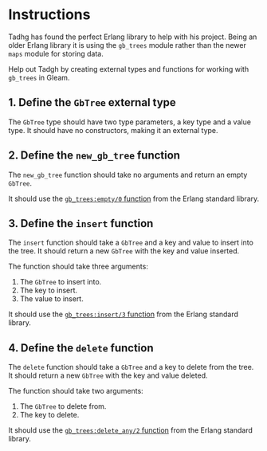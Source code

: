 # Instructions

Tadhg has found the perfect Erlang library to help with his project. Being an older Erlang library it is using the `gb_trees` module rather than the newer `maps` module for storing data.

Help out Tadgh by creating external types and functions for working with `gb_trees` in Gleam.

## 1. Define the `GbTree` external type

The `GbTree` type should have two type parameters, a key type and a value type. It should have no constructors, making it an external type.

## 2. Define the `new_gb_tree` function

The `new_gb_tree` function should take no arguments and return an empty `GbTree`.

It should use the [`gb_trees:empty/0` function][empty] from the Erlang standard library.

## 3. Define the `insert` function

The `insert` function should take a `GbTree` and a key and value to insert into the tree. It should return a new `GbTree` with the key and value inserted.

The function should take three arguments:
1. The `GbTree` to insert into.
2. The key to insert.
3. The value to insert.

It should use the [`gb_trees:insert/3` function][insert] from the Erlang standard library.

## 4. Define the `delete` function

The `delete` function should take a `GbTree` and a key to delete from the tree. It should return a new `GbTree` with the key and value deleted.

The function should take two arguments:
1. The `GbTree` to delete from.
2. The key to delete.

It should use the [`gb_trees:delete_any/2` function][delete_any] from the Erlang standard library.

[empty]: https://www.erlang.org/doc/apps/stdlib/gb_trees.html#empty/0
[insert]: https://www.erlang.org/doc/apps/stdlib/gb_trees.html#insert/3
[delete_any]: https://www.erlang.org/doc/apps/stdlib/gb_trees.html#delete_any/2
